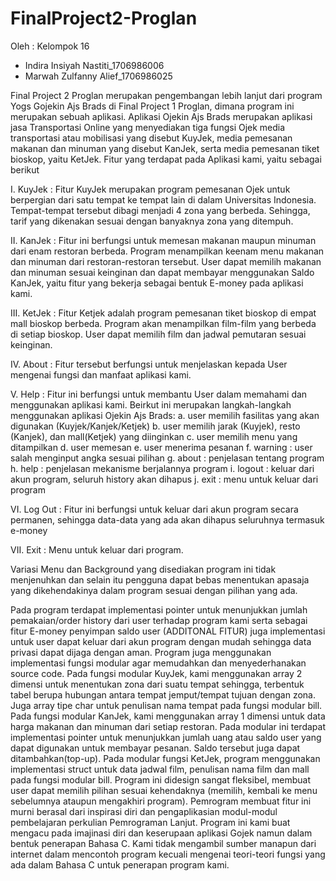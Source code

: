 # FinalProject2-Proglan

Oleh :
Kelompok 16
  - Indira Insiyah Nastiti_1706986006
  - Marwah Zulfanny Alief_1706986025
  
  
Final Project 2 Proglan merupakan pengembangan lebih lanjut dari program Yogs Gojekin Ajs Brads di Final Project 1 Proglan, dimana program ini merupakan sebuah aplikasi. 
Aplikasi Ojekin Ajs Brads merupakan aplikasi jasa Transportasi Online yang menyediakan tiga fungsi Ojek media transportasi atau mobilisasi yang disebut KuyJek, media pemesanan makanan dan minuman yang disebut KanJek, serta media pemesanan tiket bioskop, yaitu KetJek. Fitur yang terdapat pada Aplikasi kami, yaitu sebagai berikut   

I. KuyJek : Fitur KuyJek merupakan program pemesanan Ojek untuk berpergian dari satu tempat ke tempat lain di dalam Universitas Indonesia. Tempat-tempat tersebut dibagi menjadi 4 zona yang berbeda. Sehingga, tarif yang dikenakan sesuai dengan banyaknya zona yang ditempuh. 
 
II. KanJek : Fitur ini berfungsi untuk memesan makanan maupun minuman dari enam restoran berbeda. Program menampilkan keenam menu makanan dan minuman dari restoran-restoran tersebut. User dapat memilih makanan dan minuman sesuai keinginan dan dapat membayar menggunakan Saldo KanJek, yaitu fitur yang bekerja sebagai bentuk E-money pada aplikasi kami. 
 
 
III. KetJek : Fitur Ketjek adalah program pemesanan tiket bioskop di empat mall bioskop berbeda. Program akan menampilkan film-film yang berbeda di setiap bioskop. User dapat memilih film dan jadwal pemutaran sesuai keinginan. 
 
IV. About  : Fitur tersebut berfungsi untuk menjelaskan kepada User mengenai fungsi dan manfaat aplikasi kami. 
 
 
V. Help  : Fitur ini berfungsi untuk membantu User dalam memahami dan menggunakan aplikasi kami.  Beirkut ini merupakan langkah-langkah menggunakan aplikasi Ojekin Ajs Brads: 
  a. user memilih fasilitas yang akan digunakan (Kuyjek/Kanjek/Ketjek) 
  b. user memilih jarak (Kuyjek), resto (Kanjek), dan mall(Ketjek) yang diinginkan 
  c. user memilih menu yang ditampilkan 
  d. user memesan 
  e. user menerima pesanan 
  f. warning : user salah menginput angka sesuai pilihan 
  g. about : penjelasan tentang program 
  h. help : penjelasan mekanisme berjalannya program 
  i. logout : keluar dari akun program, seluruh history akan dihapus
  j. exit : menu untuk keluar dari program 
 
VI. Log Out : Fitur ini berfungsi untuk keluar dari akun program secara permanen, sehingga data-data yang ada akan dihapus seluruhnya termasuk e-money

VII. Exit  : Menu untuk keluar dari program. 
 
Variasi Menu dan Background yang disediakan program ini tidak menjenuhkan dan selain itu pengguna dapat bebas menentukan apasaja yang dikehendakinya dalam program sesuai dengan pilihan yang ada.

Pada program terdapat implementasi pointer untuk menunjukkan jumlah pemakaian/order history dari user terhadap program kami serta sebagai fitur E-money penyimpan saldo user (ADDITONAL FITUR) juga implementasi untuk user dapat keluar dari akun program dengan mudah sehingga data privasi dapat dijaga dengan aman. Program juga menggunakan implementasi fungsi modular agar memudahkan dan menyederhanakan source code.  Pada fungsi modular KuyJek, kami menggunakan array 2 dimensi untuk menentukan zona dari suatu tempat sehingga, terbentuk tabel berupa hubungan antara tempat jemput/tempat tujuan dengan zona. Juga array tipe char untuk penulisan nama tempat pada fungsi modular bill. Pada fungsi modular KanJek, kami menggunakan array 1 dimensi untuk data harga makanan dan minuman dari setiap restoran. Pada modular ini terdapat implementasi pointer untuk menunjukkan jumlah uang atau saldo user yang dapat digunakan untuk membayar pesanan. Saldo tersebut juga dapat ditambahkan(top-up).  Pada modular fungsi KetJek, program menggunakan implementasi struct untuk data jadwal film, penulisan nama film dan mall pada fungsi modular bill. Program ini didesign sangat fleksibel, membuat user dapat memilih pilihan sesuai kehendaknya (memilih, kembali ke menu sebelumnya ataupun mengakhiri program). Pemrogram membuat fitur ini murni berasal dari inspirasi diri dan pengaplikasian modul-modul pembelajaran perkulian Pemrograman Lanjut. Program ini kami buat mengacu pada imajinasi diri dan keserupaan aplikasi Gojek namun dalam bentuk penerapan Bahasa C. Kami tidak mengambil sumber manapun dari internet dalam mencontoh program kecuali mengenai teori-teori fungsi yang ada dalam Bahasa C untuk penerapan program kami.  
 
